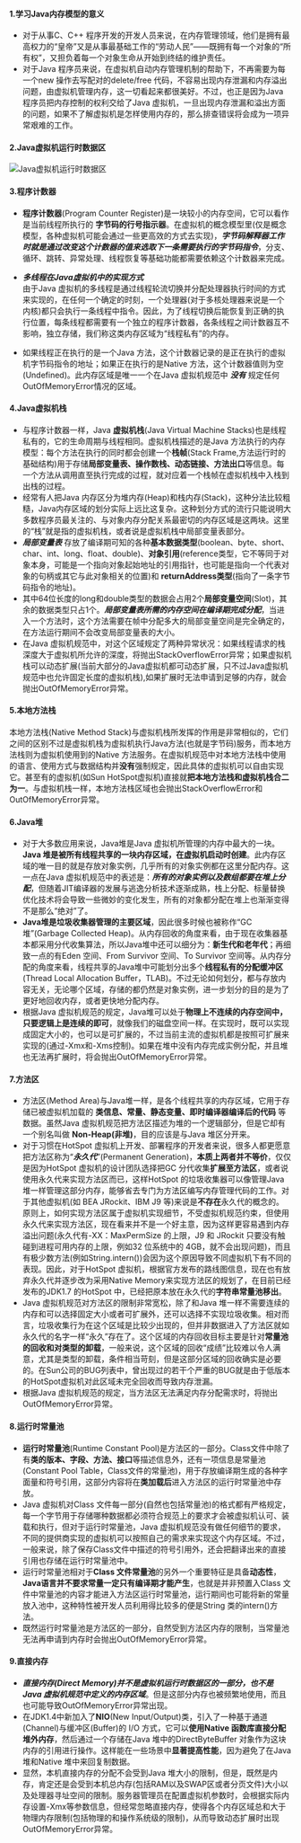 #### 1.学习Java内存模型的意义
+ 对于从事C、C++ 程序开发的开发人员来说，在内存管理领域，他们是拥有最高权力的“皇帝”又是从事最基础工作的“劳动人民”——既拥有每一个对象的“所有权”，又担负着每一个对象生命从开始到终结的维护责任。
+ 对于Java 程序员来说，在虚拟机自动内存管理机制的帮助下，不再需要为每一个new 操作去写配对的delete/free 代码，不容易出现内存泄漏和内存溢出问题，由虚拟机管理内存，这一切看起来都很美好。不过，也正是因为Java 程序员把内存控制的权利交给了Java 虚拟机，一旦出现内存泄漏和溢出方面的问题，如果不了解虚拟机是怎样使用内存的，那么排查错误将会成为一项异常艰难的工作。

#### 2.Java虚拟机运行时数据区
![Java虚拟机运行时数据区](https://github.com/Terence-Yan/javaStudy/blob/master/Pictures/J_Momery.png)

#### 3.程序计数器
+ **程序计数器**(Program Counter Register)是一块较小的内存空间，它可以看作是当前线程所执行的 **字节码的行号指示器**。在虚拟机的概念模型里(仅是概念模型，各种虚拟机可能会通过一些更高效的方式去实现)，***字节码解释器工作时就是通过改变这个计数器的值来选取下一条需要执行的字节码指令***，分支、循环、跳转、异常处理、线程恢复等基础功能都需要依赖这个计数器来完成。

+ ***多线程在Java虚拟机中的实现方式*** </br>
由于Java 虚拟机的多线程是通过线程轮流切换并分配处理器执行时间的方式来实现的，在任何一个确定的时刻，一个处理器(对于多核处理器来说是一个内核)都只会执行一条线程中指令。因此，为了线程切换后能恢复到正确的执行位置，每条线程都需要有一个独立的程序计数器，各条线程之间计数器互不影响，独立存储，我们称这类内存区域为“线程私有”的内存。

+ 如果线程正在执行的是一个Java 方法，这个计数器记录的是正在执行的虚拟机字节码指令的地址；如果正在执行的是Native 方法，这个计数器值则为空(Undefined)。此内存区域是唯一一个在Java 虚拟机规范中 ***没有*** 规定任何OutOfMemoryError情况的区域。

#### 4.Java虚拟机栈
+ 与程序计数器一样，Java **虚拟机栈**(Java Virtual Machine Stacks)也是线程私有的，它的生命周期与线程相同。虚拟机栈描述的是Java 方法执行的内存模型：每个方法在执行的同时都会创建一个**栈帧**(Stack Frame,方法运行时的基础结构)用于存储**局部变量表、操作数栈、动态链接、方法出口**等信息。每一个方法从调用直至执行完成的过程，就对应着一个栈帧在虚拟机栈中入栈到出栈的过程。
+ 经常有人把Java 内存区分为堆内存(Heap)和栈内存(Stack)，这种分法比较粗糙，Java内存区域的划分实际上远比这复杂。这种划分方式的流行只能说明大多数程序员最关注的、与对象内存分配关系最密切的内存区域是这两块。这里的“栈”就是指的虚拟机栈，或者说是虚拟机栈中局部变量表部分。
+ ***局部变量表*** 存放了编译期可知的各种**基本数据类型**(boolean、byte、short、char、int、long、float、double)、**对象引用**(reference类型，它不等同于对象本身，可能是一个指向对象起始地址的引用指针，也可能是指向一个代表对象的句柄或其它与此对象相关的位置)和 **returnAddress类型**(指向了一条字节码指令的地址)。
+ 其中64位长度的long和double类型的数据会占用2个**局部变量空间**(Slot)，其余的数据类型只占1个。***局部变量表所需的内存空间在编译期完成分配***，当进入一个方法时，这个方法需要在帧中分配多大的局部变量空间是完全确定的，在方法运行期间不会改变局部变量表的大小。
+ 在Java 虚拟机规范中，对这个区域规定了两种异常状况：如果线程请求的栈深度大于虚拟机所允许的深度，将抛出StackOverflowError异常；如果虚拟机栈可以动态扩展(当前大部分的Java虚拟机都可动态扩展，只不过Java虚拟机规范中也允许固定长度的虚拟机栈),如果扩展时无法申请到足够的内存，就会抛出OutOfMemoryError异常。

#### 5.本地方法栈
本地方法栈(Native Method Stack)与虚拟机栈所发挥的作用是非常相似的，它们之间的区别不过是虚拟机栈为虚拟机执行Java方法(也就是字节码)服务，而本地方法栈则为虚拟机使用到的Native 方法服务。在虚拟机规范中对本地方法栈中使用的语言、使用方式与数据结构并**没有**强制规定，因此具体的虚拟机可以自由实现它。甚至有的虚拟机(如Sun HotSpot虚拟机)直接就**把本地方法栈和虚拟机栈合二为一**。与虚拟机栈一样，本地方法栈区域也会抛出StackOverflowError和OutOfMemoryError异常。

#### 6.Java堆
+ 对于大多数应用来说，Java堆是Java 虚拟机所管理的内存中最大的一块。**Java 堆是被所有线程共享的一块内存区域，在虚拟机启动时创建**。此内存区域的唯一目的就是存放对象实例，几乎所有的对象实例都在这里分配内存。这一点在Java 虚拟机规范中的表述是：***所有的对象实例以及数组都要在堆上分配***，但随着JIT编译器的发展与逃逸分析技术逐渐成熟，栈上分配、标量替换优化技术将会导致一些微妙的变化发生，所有的对象都分配在堆上也渐渐变得不是那么“绝对”了。
+ **Java堆是垃圾收集器管理的主要区域**，因此很多时候也被称作“GC 堆”(Garbage Collected Heap)。从内存回收的角度来看，由于现在收集器基本都采用分代收集算法，所以Java堆中还可以细分为：**新生代和老年代**；再细致一点的有Eden 空间、From Survivor 空间、To Survivor 空间等。从内存分配的角度来看，线程共享的Java堆中可能划分出多个**线程私有的分配缓冲区**(Thread Local Allocation Buffer，TLAB)。不过无论如何划分，都与存放内容无关，无论哪个区域，存储的都仍然是对象实例，进一步划分的目的是为了更好地回收内存，或者更快地分配内存。
+ 根据Java 虚拟机规范的规定，Java堆可以处于**物理上不连续的内存空间中，只要逻辑上是连续的即可**，就像我们的磁盘空间一样。在实现时，既可以实现成固定大小的，也可以是可扩展的，不过当前主流的虚拟机都是按照可扩展来实现的(通过-Xmx和-Xms控制)。如果在堆中没有内存完成实例分配，并且堆也无法再扩展时，将会抛出OutOfMemoryError异常。

#### 7.方法区
+ 方法区(Method Area)与Java堆一样，是各个线程共享的内存区域，它用于存储已被虚拟机加载的 **类信息、常量、静态变量、即时编译器编译后的代码** 等数据。虽然Java 虚拟机规范把方法区描述为堆的一个逻辑部分，但是它却有一个别名叫做 **Non-Heap(非堆)**，目的应该是与Java 堆区分开来。
+ 对于习惯在HotSpot 虚拟机上开发、部署程序的开发者来说，很多人都更愿意把方法区称为“***永久代***”(Permanent Generation)，**本质上两者并不等价**，仅仅是因为HotSpot 虚拟机的设计团队选择把GC 分代收集**扩展至方法区**，或者说使用永久代来实现方法区而已，这样HotSpot 的垃圾收集器可以像管理Java 堆一样管理这部分内存，能够省去专门为方法区编写内存管理代码的工作。对于其他虚拟机(如 BEA JRockit、IBM J9 等)来说是**不存在**永久代的概念的。原则上，如何实现方法区属于虚拟机实现细节，不受虚拟机规范约束，但使用永久代来实现方法区，现在看来并不是一个好主意，因为这样更容易遇到内存溢出问题(永久代有-XX：MaxPermSize 的上限，J9 和 JRockit 只要没有触碰到进程可用内存的上限，例如32 位系统中的 4GB，就不会出现问题)，而且有极少数方法(例如String.intern())会因为这个原因导致不同虚拟机下有不同的表现。因此，对于HotSpot 虚拟机，根据官方发布的路线图信息，现在也有放弃永久代并逐步改为采用Native Memory来实现方法区的规划了，在目前已经发布的JDK1.7 的HotSpot 中，已经把原本放在永久代的**字符串常量池移出**。
+ Java 虚拟机规范对方法区的限制非常宽松，除了和Java 堆一样不需要连续的内存和可以选择固定大小或者可扩展外，还可以选择不实现垃圾收集。相对而言，垃圾收集行为在这个区域是比较少出现的，但并非数据进入了方法区就如永久代的名字一样“永久”存在了。这个区域的内存回收目标主要是针对**常量池的回收和对类型的卸载**，一般来说，这个区域的回收“成绩”比较难以令人满意，尤其是类型的卸载，条件相当苛刻，但是这部分区域的回收确实是必要的。在Sun公司的BUG列表中，曾出现过的若干个严重的BUG就是由于低版本的HotSpot虚拟机对此区域未完全回收而导致内存泄漏。
+ 根据Java 虚拟机规范的规定，当方法区无法满足内存分配需求时，将抛出OutOfMemoryError异常。

#### 8.运行时常量池
+ **运行时常量池**(Runtime Constant Pool)是方法区的一部分。Class文件中除了有**类的版本、字段、方法、接口**等描述信息外，还有一项信息是常量池(Constant Pool Table，Class文件的常量池)，用于存放编译期生成的各种字面量和符号引用，这部分内容将在**类加载后**进入方法区的运行时常量池中存放。
+ Java 虚拟机对Class 文件每一部分(自然也包括常量池)的格式都有严格规定，每一个字节用于存储哪种数据都必须符合规范上的要求才会被虚拟机认可、装载和执行，但对于运行时常量池，Java 虚拟机规范没有做任何细节的要求，不同的提供商实现的虚拟机可以按照自己的需求来实现这个内存区域。不过，一般来说，除了保存Class文件中描述的符号引用外，还会把翻译出来的直接引用也存储在运行时常量池中。
+ 运行时常量池相对于**Class 文件常量池**的另外一个重要特征是具备**动态性**，**Java语言并不要求常量一定只有编译期才能产生**，也就是并非预置入Class 文件中常量池的内容才能进入方法区运行时常量池，运行期间也可能将新的常量放入池中，这种特性被开发人员利用得比较多的便是String 类的intern()方法。
+ 既然运行时常量池是方法区的一部分，自然受到方法区内存的限制，当常量池无法再申请到内存时会抛出OutOfMemoryError异常。

#### 9.直接内存
+ ***直接内存(Direct Memory)并不是虚拟机运行时数据区的一部分，也不是Java 虚拟机规范中定义的内存区域***。但是这部分内存也被频繁地使用，而且也可能导致OutOfMemoryError异常出现。
+ 在JDK1.4中新加入了**NIO**(New Input/Output)类，引入了一种基于通道(Channel)与缓冲区(Buffer)的 I/O 方式，它可以**使用Native 函数库直接分配堆外内存**，然后通过一个存储在Java 堆中的DirectByteBuffer 对象作为这块内存的引用进行操作。这样能在一些场景中**显著提高性能**，因为避免了在Java 堆和Native 堆中来回复制数据。
+ 显然，本机直接内存的分配不会受到Java 堆大小的限制，但是，既然是内存，肯定还是会受到本机总内存(包括RAM以及SWAP区或者分页文件)大小以及处理器寻址空间的限制。服务器管理员在配置虚拟机参数时，会根据实际内存设置-Xmx等参数信息，但经常忽略直接内存，使得各个内存区域总和大于物理内存限制(包括物理的和操作系统级的限制)，从而导致动态扩展时出现OutOfMemoryError异常。


















